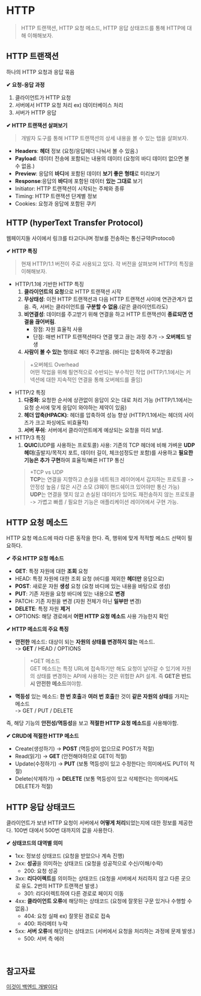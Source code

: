# **HTTP**
>HTTP 트랜잭션, HTTP 요청 메소드, HTTP 응답 상태코드를 통해 HTTP에 대해 이해해보자.
  
## HTTP 트랜잭션
하나의 HTTP 요청과 응답 묶음
    
**✔ 요청-응답 과정**   
1. 클라이언트가 HTTP 요청
2. 서버에서 HTTP 요청 처리 ex) 데이터베이스 처리 
3. 서버가 HTTP 응답 

**✔ HTTP 트랜잭션 살펴보기** 
> 개발자 도구를 통해 HTTP 트랜잭션의 상세 내용을 볼 수 있는 탭을 살펴보자.

- **Headers**: **헤더** 정보 (요청/응답헤더 나눠서 볼 수 있음.)
- **Payload**: 데이터 전송에 포함되는 내용의 데이터 (요청의 바디 데이터 없으면 볼 수 없음.) 
- **Preview**: 응답의 **바디**에 포함된 데이터 **보기 좋은 형태**로 미리보기
- **Response**:응답의 **바디**에 포함된 데이터 **있는 그대로** 보기
- Initiator: HTTP 트랜잭션이 시작되는 주체와 종류
- Timing: HTTP 트랜잭션 단계별 정보
- Cookies: 요청과 응답에 포함된 쿠키

## HTTP (hyperText Transfer Protocol)
웹페이지들 사이에서 링크를 타고다니며 정보를 전송하는 통신규약(Protocol)

**✔ HTTP 특징**
> 현재 HTTP/1.1 버전이 주로 사용되고 있다. 각 버전을 살펴보며 HTTP의 특징을 이해해보자. 
- HTTP/1.1에 기반한 HTTP 특징
    1. **클라이언트의 요청**으로 HTTP 트랜잭션 시작
    2. **무상태성**: 이전 HTTP 트랜잭션과 다음 HTTP 트랜잭션 사이에 연관관계가 없음. 즉, 서버는 클라이언트를 **구분할 수 없음**.(같은 클라이언트라도)
    3. **비연결성**: 데이터를 주고받기 위해 연결을 하고 HTTP 트랜잭션이 **종료되면 연결을 끊어버림**. 
        - 장점: 자원 효율적 사용
        - 단점: 매번 HTTP 트랜잭션마다 연결 맺고 끊는 과정 추가 -> **오버헤드** 발생
    4. **사람이 볼 수 있는** 형태로 헤더 주고받음. (바디는 압축하여 주고받음)
    > +오버헤드 Overhead   
    > 어떤 작업을 위해 필연적으로 수반되는 부수적인 작업 (HTTP/1.1에서는 커넥션에 대한 지속적인 연결을 통해 오버헤드를 줄임)
- HTTP/2 특징
    1. **다중화**: 요청한 순서에 상관없이 응답이 오는 대로 처리 가능 (HTTP/1.1에서는 요청 순서에 맞게 응답이 와야하는 제약이 있음) 
    2. **헤더 압축(HPACK)**: 헤더를 압축하여 성능 향상 (HTTP/1.1에서는 헤더의 사이즈가 크고 파싱에도 비효율적) 
    3. **서버 푸쉬**: 서버에서 클라이언트에게 예상되는 요청을 미리 보냄. 
- HTTP/3 특징
    1. **QUIC**(UDP를 사용하는 프로토콜) 사용: 기존의 TCP 헤더에 비해 가벼운 **UDP 헤더**(출발지/목적지 포트, 데이터 길이, 체크섬정도만 포함)를 사용하고 **필요한 기능은 추가 구현**하여 효율적/빠른 HTTP 통신  
    >+TCP vs UDP   
    >**TCP**는 연결을 지향하고 손실을 네트워크 레이어에서 감지하는 프로토콜 -> 안정성 높음 / 많은 시간 소모 (3웨이 핸드쉐이크 있어야만 통신 가능)   
    >**UDP**는 연결을 맺지 않고 손실된 데이터가 있어도 재전송하지 않는 프로토콜 -> 가볍고 빠름 / 필요한 기능은 애플리케이션 레이어에서 구현 가능.


## HTTP 요청 메소드
HTTP 요청 메소드에 따라 다른 동작을 한다. 즉, 행위에 맞게 적적할 메소드 선택이 필요하다.

**✔ 주요 HTTP 요청 메소드**   
- **GET**: 특정 자원에 대한 **조회** 요청 
- HEAD: 특정 자원에 대한 조회 요청 (바디를 제외한 **헤더만** 응답으로)
- **POST**: 새로운 자원 **생성** 요청 (요청 바디에 있는 내용을 바탕으로 생성)
- **PUT**: 기존 자원을 요청 바디에 있는 내용으로 **변경**
- PATCH: 기존 자원을 변경 (자원 전체가 아닌 **일부만** 변경)
- **DELETE**: 특정 자원 **제거**
- OPTIONS: 해당 경로에서 **어떤 HTTP 요청 메소드** 사용 가능한지 확인

**✔ HTTP 메소드의 주요 특징**   
- **안전한** 메소드: 대상이 되는 **자원의 상태를 변경하지 않는** 메소드.    
-> **GET** / HEAD / OPTIONS 
    > +GET 메소드   
GET 메소드는 특정 URL에 접속하기만 해도 요청이 날아갈 수 있기에 자원의 상태를 변경하는 API에 사용하는 것은 위험한 API 설계. 즉 **GET은 반드시 안전한 메소드**여야함.

- **멱등성** 있는 메소드: **한 번 호출**과 **여러 번 호출**한 것이 **같은 자원의 상태**를 가지는 메소드   
-> GET / PUT / DELETE

즉, 해당 기능의 **안전성/멱등성**을 보고 **적절한 HTTP 요청 메소드**를 사용해야함. 

**✔ CRUD에 적절한 HTTP 메소드** 
- Create(생성하기) -> **POST** (멱등성이 없으므로 POST가 적절)
- Read(읽기) -> **GET** (안전해야하므로 GET이 적절)
- Update(수정하기) -> **PUT** (보통 멱등성이 있고 수정한다는 의미에서도 PUT이 적절)
- Delete(삭제하기) -> **DELETE** (보통 멱등성이 있고 삭제한다는 의미에서도 DELETE가 적절)

## HTTP 응답 상태코드
클라이언트가 보낸 HTTP 요청이 서버에서 **어떻게 처리**되었는지에 대한 정보를 제공한다. 100번 대에서 500번 대까지의 값을 사용한다.

**✔ 상태코드의 대역별 의미**
- 1xx: 정보성 상태코드 (요청을 받았으나 계속 진행)   
- 2xx: **성공**을 의미하는 상태코드 (요청을 성공적으로 수신/이해/수락)
    - 200: 요청 성공
- 3xx: **리다이렉트**를 의미하는 상태코드 (요청을 서버에서 처리하지 않고 다른 곳으로 유도. 2번의 HTTP 트랜잭션 발생.)
    - 301: 리다이렉트하여 다른 경로로 페이지 이동 
- 4xx: **클라이언트 오류**에 해당하는 상태코드 (요청에 잘못된 구문 있거나 수행할 수 없음.)
    - 404: 요청 실패 ex) 잘못된 경로로 접속
    - 400: 파라메터 누락
- 5xx: **서버 오류**에 해당하는 상태코드 (서버에서 요청을 처리하는 과정에 문제 발생.) 
    - 500: 서버 측 에러 

</br>

## 참고자료
[이것이 백엔드 개발이다](https://product.kyobobook.co.kr/detail/S000211834105)   
